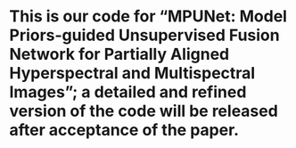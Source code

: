 # This is our code for “MPUNet: Model Priors-guided Unsupervised Fusion Network for Partially Aligned Hyperspectral and Multispectral Images”; a detailed and refined version of the code will be released after acceptance of the paper.
